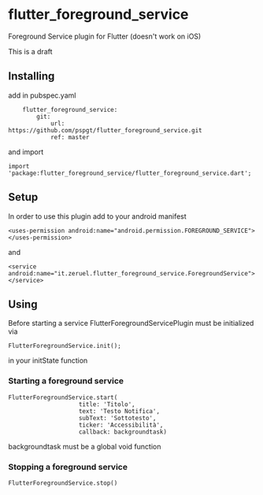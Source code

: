# flutter_foreground_service

Foreground Service plugin for Flutter (doesn't work on iOS)

This is a draft

## Installing

add in pubspec.yaml

```
    flutter_foreground_service:
        git:
            url: https://github.com/pspgt/flutter_foreground_service.git
            ref: master
```
and import

```
import 'package:flutter_foreground_service/flutter_foreground_service.dart';
```

## Setup

In order to use this plugin add to your android manifest

``` <uses-permission android:name="android.permission.FOREGROUND_SERVICE"></uses-permission> ```

and

``` <service android:name="it.zeruel.flutter_foreground_service.ForegroundService"></service> ```

## Using
Before starting a service FlutterForegroundServicePlugin must be initialized via

```
FlutterForegroundService.init();
```

in your initState function

### Starting a foreground service

```
FlutterForegroundService.start(
                    title: 'Titolo',
                    text: 'Testo Notifica',
                    subText: 'Sottotesto',
                    ticker: 'Accessibilità',
                    callback: backgroundtask)
```

backgroundtask must be a global void function

### Stopping a foreground service

```
FlutterForegroundService.stop()
```
